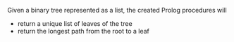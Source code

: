 
Given a binary tree represented as a list, the created Prolog procedures will

- return a unique list of leaves of the tree
- return the longest path from the root to a leaf

